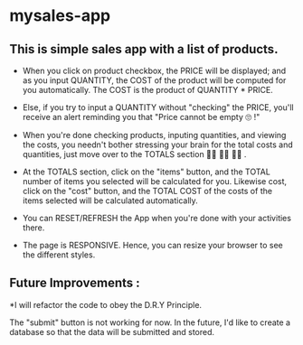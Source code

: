 # mysales-app
## This is simple sales app with a list of products.

* When you click on product checkbox, the PRICE will be displayed; and as you input QUANTITY, the COST of the product will be computed for you automatically. The COST is the product of QUANTITY * PRICE.

* Else, if you try to input a QUANTITY without "checking" the PRICE, you'll receive an alert reminding you that "Price cannot be empty 🙄 !"

* When you're done checking products, inputing quantities, and viewing the costs, you needn't bother stressing your brain for the total costs and quantities, just move over to the TOTALS section 🏃‍♂️ 🏃‍♂️ 🏃‍♂️ .

* At the TOTALS section, click on the "items" button, and the TOTAL number of items you selected will be calculated for you. Likewise cost, click on the "cost" button, and the TOTAL COST of the costs of the items selected will be calculated automatically.

* You can RESET/REFRESH the App when you're done with your activities there.

* The page is RESPONSIVE. Hence, you can resize your browser to see the different styles.

 
## Future Improvements :
 *I will refactor the code to obey the D.R.Y Principle.

 The "submit" button is not working for now. In the future, I'd like to create a database so that the data will be submitted and stored.
